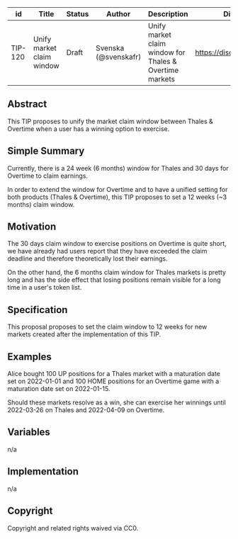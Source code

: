 | id | Title | Status | Author | Description | Discussions to | Created |
| ----------- | ----------- | ----------- | ----------- | ----------- | ----------- | ----------- |
| TIP-120 | Unify market claim window | Draft | Svenska (@svenskafr) | Unify market claim window for Thales & Overtime markets | https://discord.gg/rPpPcMXSeU | 2023-01-10


## Abstract

This TIP proposes to unify the market claim window between Thales & Overtime when a user has a winning option to exercise.
 
## Simple Summary
 
Currently, there is a 24 week (6 months) window for Thales and 30 days for Overtime to claim earnings.

In order to extend the window for Overtime and to have a unified setting for both products (Thales & Overtime), this TIP proposes to set a 12 weeks (~3 months) claim window. 

## Motivation
 
The 30 days claim window to exercise positions on Overtime is quite short, we have already had users report that they have exceeded the claim deadline and therefore theoretically lost their earnings.

On the other hand, the 6 months claim window for Thales markets is pretty long and has the side effect that losing positions remain visible for a long time in a user's token list.

## Specification 

This proposal proposes to set the claim window to 12 weeks for new markets created after the implementation of this TIP.

## Examples  

Alice bought 100 UP positions for a Thales market with a maturation date set on 2022-01-01 and 100 HOME positions for an Overtime game with a maturation date set on 2022-01-15.

Should these markets resolve as a win, she can exercise her winnings until 2022-03-26 on Thales and 2022-04-09 on Overtime.

## Variables

n/a
 
## Implementation

n/a

## Copyright
 
Copyright and related rights waived via CC0.
